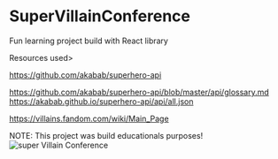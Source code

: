 # SuperVillainConference
Fun learning project build with React library

Resources used>

https://github.com/akabab/superhero-api

https://github.com/akabab/superhero-api/blob/master/api/glossary.md
https://akabab.github.io/superhero-api/api/all.json

https://villains.fandom.com/wiki/Main_Page

NOTE: This project was build educationals purposes!
![super Villain Conference](https://user-images.githubusercontent.com/36127590/151243786-e367e936-7792-4ce9-bb43-c6e9b09a3dfe.png)
